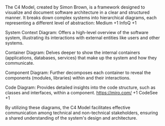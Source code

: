 The C4 Model, created by Simon Brown, is a framework designed to visualize and document software architecture in a clear and structured manner. It breaks down complex systems into hierarchical diagrams, each representing a different level of abstraction:​
Medium
+1
InfoQ
+1

System Context Diagram: Offers a high-level overview of the software system, illustrating its interactions with external entities like users and other systems.​

Container Diagram: Delves deeper to show the internal containers (applications, databases, services) that make up the system and how they communicate.​

Component Diagram: Further decomposes each container to reveal the components (modules, libraries) within and their interactions.​

Code Diagram: Provides detailed insights into the code structure, such as classes and interfaces, within a component.​
https://miro.com/
+1
CodeSee
+1

By utilizing these diagrams, the C4 Model facilitates effective communication among technical and non-technical stakeholders, ensuring a shared understanding of the system's design and architecture.
